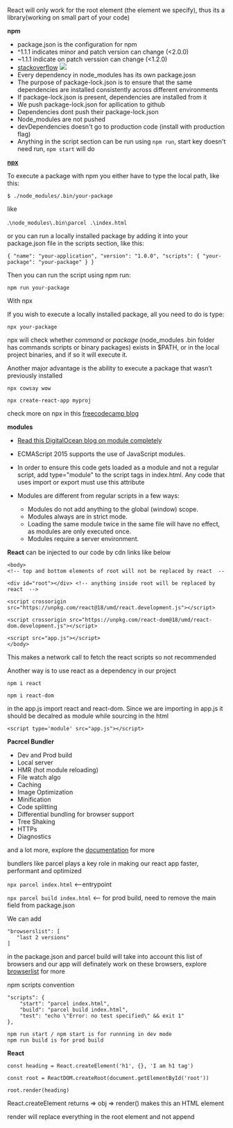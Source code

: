 React will only work for the root element (the element we specify), thus its a library(working on small part of your code)

__npm__
- package.json is the configuration for npm
- ^1.1.1 indicates minor and patch version can change (<2.0.0)
- ~1.1.1 indicate on patch verssion can change (<1.2.0)
- [stackoverflow](https://stackoverflow.com/questions/22343224/whats-the-difference-between-tilde-and-caret-in-package-json)
![](https://bytearcher.com/goodies/semantic-versioning-cheatsheet/wheelbarrel-with-tilde-caret-white-bg-w1000.jpg)
- Every dependency in node_modules has its own package.josn
- The purpose of package-lock.json is to ensure that the same dependencies are installed consistently across different environments
- If package-lock.json is present, dependencies are installed from it
- We push package-lock.json for apllication to github
- Dependencies dont push their package-lock.json
- Node_modules are not pushed
- devDependencies doesn't go to production code (install with production flag)
- Anything in the script section can be run using `npm run`, start key doesn't need run, `npm start` will do

[__npx__](https://www.freecodecamp.org/news/npm-vs-npx-whats-the-difference/)

To execute a package with npm you either have to type the local path, like this:

`$ ./node_modules/.bin/your-package` 

like 

.`\node_modules\.bin\parcel .\index.html`
    
or you can run a locally installed package by adding it into your package.json file in the scripts section, like this:

`{
    "name": "your-application",
    "version": "1.0.0",
    "scripts": {
        "your-package": "your-package"
     }
}`

Then you can run the script using npm run:
    
`npm run your-package`

With npx

If you wish to execute a locally installed package, all you need to do is type:
    
`npx your-package`
    
npx will check whether _command_ or _package_ (node_modules .bin folder has commands scripts or binary packages) exists in $PATH, or in the local project binaries, and if so it will execute it.

Another major advantage is the ability to execute a package that wasn’t previously installed
    
`npx cowsay wow`

`npx create-react-app myproj`

check more on npx in this [freecodecamp blog]((https://www.freecodecamp.org/news/npm-vs-npx-whats-the-difference/))

__modules__

- [Read this DigitalOcean blog on module completely](https://www.digitalocean.com/community/tutorials/understanding-modules-and-import-and-export-statements-in-javascript)
- ECMAScript 2015 supports the use of JavaScript modules.

- In order to ensure this code gets loaded as a module and not a regular script, add type="module" to the script tags in index.html. Any code that uses import or export must use this attribute

- Modules are different from regular scripts in a few ways:

    - Modules do not add anything to the global (window) scope.
    - Modules always are in strict mode.
    - Loading the same module twice in the same file will have no effect, as modules are only executed once.
    - Modules require a server environment.

**React** can be injected to our code by cdn links like below

    <body>
    <!-- top and bottom elements of root will not be replaced by react  --
    
    <div id="root"></div> <!-- anything inside root will be replaced by react  -->
    
    <script crossorigin src="https://unpkg.com/react@18/umd/react.development.js"></script>
    
    <script crossorigin src="https://unpkg.com/react-dom@18/umd/react-dom.development.js"></script>

    <script src="app.js"></script>
    </body>

This makes a network call to fetch the react scripts so not recommended

Another way is to use react as a dependency in our project

`npm i react`

`npm i react-dom`

in the app.js import react and react-dom. Since we are importing in app.js it should be decalred as module while sourcing in the html

    <script type='module' src="app.js"></script>

__Pacrcel Bundler__

- Dev and Prod build
- Local server
- HMR (hot module reloading)
- File watch algo
- Caching
- Image Optimization
- Minification
- Code splitting
- Differential bundling for browser support
- Tree Shaking
- HTTPs
- Diagnostics

and a lot more, explore the [documentation](https://parceljs.org/docs/) for more

bundlers like parcel plays a key role in making our react app faster, performant and optimized

`npx parcel index.html` <--entrypoint

`npx parcel build index.html` <-- for prod build, need to remove the main field from package.json

We can add 

    "browserslist": [
       "last 2 versions"
    ]
 in the package.json and parcel build will take into account this list of browsers and our app will definately work on these browsers, explore [browserlist](https://github.com/browserslist/browserslist) for more

npm scripts convention

    "scripts": {
        "start": "parcel index.html",
        "build": "parcel build index.html",
        "test": "echo \"Error: no test specified\" && exit 1"
    },

    npm run start / npm start is for runnning in dev mode
    npm run build is for prod build


__React__

    const heading = React.createElement('h1', {}, 'I am h1 tag')

    const root = ReactDOM.createRoot(document.getElementById('root'))

    root.render(heading)

React.createElement returns => obj => render() makes this an HTML element

render will replace everything in the root element and not append
